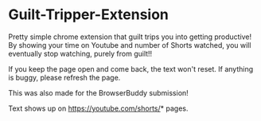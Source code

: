 # Guilt-Tripper-Extension
Pretty simple chrome extension that guilt trips you into getting productive! By showing your time on Youtube and number of Shorts watched, you will eventually stop watching, purely from guilt!!

If you keep the page open and come back, the text won't reset. If anything is buggy, please refresh the page.

This was also made for the BrowserBuddy submission! 

Text shows up on https://youtube.com/shorts/* pages.
